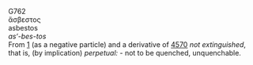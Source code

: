 G762  
ἄσβεστος  
asbestos  
*as‘-bes-tos*  
From [1](g0001) (as a negative particle) and a derivative of
[4570](g4570) *not* *extinguished*, that is, (by implication)
*perpetual:* - not to be quenched, unquenchable.  
